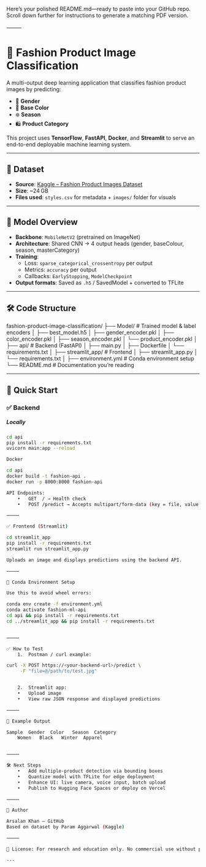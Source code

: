 Here’s your polished README.md—ready to paste into your GitHub repo. Scroll down further for instructions to generate a matching PDF version.

⸻


# 🧠 Fashion Product Image Classification

A multi-output deep learning application that classifies fashion product images by predicting:

- 👕 **Gender**  
- 🎨 **Base Color**  
- ❄️ **Season**  
- 🛍️ **Product Category**

This project uses **TensorFlow**, **FastAPI**, **Docker**, and **Streamlit** to serve an end-to-end deployable machine learning system.

---

## 📁 Dataset

- **Source**: [Kaggle – Fashion Product Images Dataset](https://www.kaggle.com/datasets/paramaggarwal/fashion-product-images-dataset)  
- **Size**: ~24 GB  
- **Files used**: `styles.csv` for metadata + `images/` folder for visuals

---

## 🧪 Model Overview

- **Backbone**: `MobileNetV2` (pretrained on ImageNet)  
- **Architecture**: Shared CNN → 4 output heads (gender, baseColour, season, masterCategory)  
- **Training**:  
  - Loss: `sparse_categorical_crossentropy` per output  
  - Metrics: `accuracy` per output  
  - Callbacks: `EarlyStopping`, `ModelCheckpoint`  
- **Output formats**: Saved as `.h5` / SavedModel + converted to TFLite

---

## 🛠️ Code Structure

fashion-product-image-classification/
├── Model/                     # Trained model & label encoders
│   ├── best_model.h5
│   ├── gender_encoder.pkl
│   ├── color_encoder.pkl
│   ├── season_encoder.pkl
│   └── product_encoder.pkl
│
├── api/                       # Backend (FastAPI)
│   ├── main.py
│   ├── Dockerfile
│   └── requirements.txt
│
├── streamlit_app/             # Frontend
│   ├── streamlit_app.py
│   └── requirements.txt
│
├── environment.yml           # Conda environment setup
└── README.md                 # Documentation you’re reading

---

## 🚀 Quick Start

### ✅ Backend

##### Locally
```bash
cd api
pip install -r requirements.txt
uvicorn main:app --reload

Docker

cd api
docker build -t fashion-api .
docker run -p 8000:8000 fashion-api

API Endpoints:
	•	GET  / → Health check
	•	POST /predict → Accepts multipart/form-data (key = file, value = image)

⸻

✅ Frontend (Streamlit)

cd streamlit_app
pip install -r requirements.txt
streamlit run streamlit_app.py

Uploads an image and displays predictions using the backend API.

⸻

🔧 Conda Environment Setup

Use this to avoid wheel errors:

conda env create -f environment.yml
conda activate fashion-ml-api
cd api && pip install -r requirements.txt
cd ../streamlit_app && pip install -r requirements.txt


⸻

✅ How to Test
	1.	Postman / curl example:

curl -X POST https://<your-backend-url>/predict \
     -F "file=@/path/to/test.jpg"


	2.	Streamlit app:
	•	Upload image
	•	View raw JSON response and displayed predictions

⸻

🧩 Example Output

Sample	Gender	Color	Season	Category
	Women	Black	Winter	Apparel


⸻

🛠️ Next Steps
	•	Add multiple-product detection via bounding boxes
	•	Quantize model with TFLite for edge deployment
	•	Enhance UI: live camera, voice input, batch upload
	•	Publish to Hugging Face Spaces or deploy on Vercel

⸻

👤 Author

Arsalan Khan – GitHub
Based on dataset by Param Aggarwal (Kaggle)

⸻

📄 License: For research and education only. No commercial use without permission.

---
